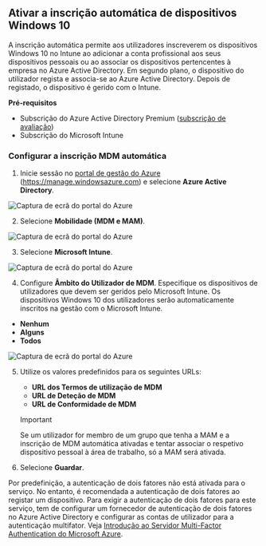 ## <a name="enable-windows-10-automatic-enrollment"></a>Ativar a inscrição automática de dispositivos Windows 10

A inscrição automática permite aos utilizadores inscreverem os dispositivos Windows 10 no Intune ao adicionar a conta profissional aos seus dispositivos pessoais ou ao associar os dispositivos pertencentes à empresa no Azure Active Directory. Em segundo plano, o dispositivo do utilizador regista e associa-se ao Azure Active Directory. Depois de registado, o dispositivo é gerido com o Intune.

**Pré-requisitos**
- Subscrição do Azure Active Directory Premium ([subscrição de avaliação](http://go.microsoft.com/fwlink/?LinkID=816845))
- Subscrição do Microsoft Intune


### <a name="configure-automatic-mdm-enrollment"></a>Configurar a inscrição MDM automática

1. Inicie sessão no [portal de gestão do Azure](https://portal.azure.com) (https://manage.windowsazure.com) e selecione **Azure Active Directory**.

  ![Captura de ecrã do portal do Azure](../media/auto-enroll-azure-main.png)

2. Selecione **Mobilidade (MDM e MAM)**.

  ![Captura de ecrã do portal do Azure](../media/auto-enroll-mdm.png)

3. Selecione **Microsoft Intune**.

  ![Captura de ecrã do portal do Azure](../media/auto-enroll-intune.png)

4. Configure **Âmbito do Utilizador de MDM**. Especifique os dispositivos de utilizadores que devem ser geridos pelo Microsoft Intune. Os dispositivos Windows 10 dos utilizadores serão automaticamente inscritos na gestão com o Microsoft Intune.

  - **Nenhum**
  - **Alguns**
  - **Todos**

   ![Captura de ecrã do portal do Azure](../media/auto-enroll-scope.png)

5. Utilize os valores predefinidos para os seguintes URLs:
    - **URL dos Termos de utilização de MDM**
    - **URL de Deteção de MDM**
    - **URL de Conformidade de MDM**

    > [!IMPORTANT]
    > Se um utilizador for membro de um grupo que tenha a MAM e a inscrição de MDM automática ativadas e tentar associar o respetivo dispositivo pessoal à área de trabalho, só a MAM será ativada. 

6. Selecione **Guardar**.

Por predefinição, a autenticação de dois fatores não está ativada para o serviço. No entanto, é recomendada a autenticação de dois fatores ao registar um dispositivo. Para exigir a autenticação de dois fatores para este serviço, tem de configurar um fornecedor de autenticação de dois fatores no Azure Active Directory e configurar as contas de utilizador para a autenticação multifator. Veja [Introdução ao Servidor Multi-Factor Authentication do Microsoft Azure](https://docs.microsoft.com/azure/multi-factor-authentication/multi-factor-authentication-get-started-cloud).
